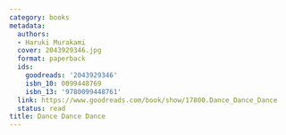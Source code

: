 ```yaml
---
category: books
metadata:
  authors:
  - Haruki Murakami
  cover: 2043929346.jpg
  format: paperback
  ids:
    goodreads: '2043929346'
    isbn_10: 0099448769
    isbn_13: '9780099448761'
  link: https://www.goodreads.com/book/show/17800.Dance_Dance_Dance
  status: read
title: Dance Dance Dance
---
```


